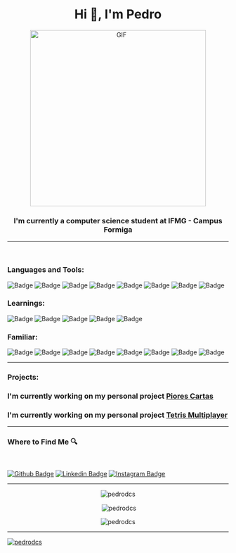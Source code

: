 <h1 align="center">Hi 👋, I'm Pedro</h1>

<div align="center">
  <img alt="GIF" src="https://media2.giphy.com/media/DBW3BniaWrFo4/giphy.gif?cid=790b761118014de1388136e085518dffbe83362e906faffd&rid=giphy.gif&ct=g" width= 400 />
</div>

<h3 align="center">I'm currently a computer science student at IFMG - Campus Formiga</h3>
<hr>
<br>

<h3 align="left">Languages and Tools:</h3>
<p align="left">

![Badge](https://img.shields.io/badge/Angular-DD0031?style=for-the-badge&logo=angular&logoColor=white)
![Badge](https://img.shields.io/badge/Bootstrap-563D7C?style=for-the-badge&logo=bootstrap&logoColor=white)
![Badge](https://img.shields.io/badge/firebase-ffca28?style=for-the-badge&logo=firebase&logoColor=black)
![Badge](https://img.shields.io/badge/TypeScript-007ACC?style=for-the-badge&logo=typescript&logoColor=white)
![Badge](https://img.shields.io/badge/Node.js-339933?style=for-the-badge&logo=nodedotjs&logoColor=white)
![Badge](https://img.shields.io/badge/Python-FFD43B?style=for-the-badge&logo=python&logoColor=darkgreen)
![Badge](https://img.shields.io/badge/Git-F05032?style=for-the-badge&logo=git&logoColor=white)
![Badge](https://img.shields.io/badge/Linux-FCC624?style=for-the-badge&logo=linux&logoColor=black)
</p>


<h3 align="left">Learnings:</h3>
<p align="left">

![Badge](https://img.shields.io/badge/Flutter-02569B?style=for-the-badge&logo=flutter&logoColor=white)
![Badge](https://img.shields.io/badge/Dart-0175C2?style=for-the-badge&logo=dart&logoColor=white)
![Badge](https://img.shields.io/badge/Amazon_AWS-232F3E?style=for-the-badge&logo=amazon-aws&logoColor=white)
![Badge](https://img.shields.io/badge/React-20232A?style=for-the-badge&logo=react&logoColor=61DAFB)
![Badge](https://img.shields.io/badge/MongoDB-4EA94B?style=for-the-badge&logo=mongodb&logoColor=white)
</p>


<h3 align="left">Familiar:</h3>
<p align="left"></p>

![Badge](https://img.shields.io/badge/Java-ED8B00?style=for-the-badge&logo=java&logoColor=white)
![Badge](https://img.shields.io/badge/C-00599C?style=for-the-badge&logo=c&logoColor=white)
![Badge](https://img.shields.io/badge/C%2B%2B-00599C?style=for-the-badge&logo=c%2B%2B&logoColor=white)
![Badge](https://img.shields.io/badge/MySQL-00000F?style=for-the-badge&logo=mysql&logoColor=white)
![Badge](https://img.shields.io/badge/Adobe%20Photoshop-31A8FF?style=for-the-badge&logo=Adobe%20Photoshop&logoColor=black)
![Badge](https://img.shields.io/badge/HTML5-E34F26?style=for-the-badge&logo=html5&logoColor=white)
![Badge](https://img.shields.io/badge/CSS3-1572B6?style=for-the-badge&logo=css3&logoColor=white)
![Badge](https://img.shields.io/badge/JavaScript-323330?style=for-the-badge&logo=javascript&logoColor=F7DF1E)
</p>

<hr>

<h3 align="left">Projects:</h3>

### I'm currently working on my personal project [Piores Cartas](https://github.com/PedroDCS/Piores-Cartas)
### I'm currently working on my personal project [Tetris Multiplayer](https://github.com/PedroDCS/ng-tetris)
<hr>


<h3 align="left">Where to Find Me 🔍</h3><br>

[![Github Badge](https://img.shields.io/badge/-Github-000?style=for-the-badge&logo=Github&logoColor=white&link=https://github.com/PedroDCS)](https://github.com/PedroDCS)
[![Linkedin Badge](https://img.shields.io/badge/-LinkedIn-blue?style=for-the-badge&logo=Linkedin&logoColor=white&link=hhttps://www.linkedin.com/in/pedro-daniel-camargos-soares/)](https://www.linkedin.com/in/pedro-daniel-camargos-soares/)
[![Instagram Badge](https://img.shields.io/badge/Instagram-E4405F?style=for-the-badge&logo=instagram&logoColor=white&link=https://www.instagram.com/pedro__dcs/)](https://www.instagram.com/pedro__dcs/)

<hr>

<div align='center'>

<p><img align="center" src="https://github-readme-stats.vercel.app/api/top-langs?username=pedrodcs&show_icons=true&locale=en&layout=compact&theme=onedark" alt="pedrodcs"/>
</p>

<p>&nbsp;<img align="center" src="https://github-readme-stats.vercel.app/api?username=pedrodcs&show_icons=true&locale=en&theme=onedark" alt="pedrodcs" /></p>

<p><img align="center" src="https://github-readme-streak-stats.herokuapp.com/?user=pedrodcs&theme=onedark" alt="pedrodcs" /></p>

<hr>

<p align="left"> <a href="https://github.com/ryo-ma/github-profile-trophy"><img src="https://github-profile-trophy.vercel.app/?username=pedrodcs&theme=onedark" alt="pedrodcs" /></a></p>

</div>